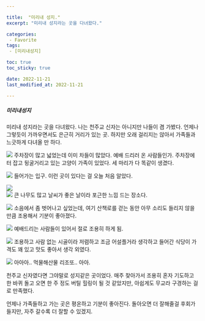 ```yaml
---

title:  "미리내 성지."
excerpt: "미리내 성지라는 곳을 다녀왔다."

categories:
 - Favorite
tags:
 - [미리내성지]

toc: true
toc_sticky: true

date: 2022-11-21
last_modified_at: 2022-11-21

---
```


##### 미리내성지

미리내 성지라는 곳을 다녀왔다.
나는 천주교 신자는 아니지만 나들이 겸 가봤다.
언제나 그렇듯이 가까우면서도 은근히 거리가 있는 곳.
하지만 오래 걸리지는 않아서 가족들과 느긋하게 다녀올 만 하다.
  
![](https://user-images.githubusercontent.com/18319629/203053501-885e8858-5e58-4e94-8d1e-581e122a95aa.JPG)
주차장이 많고 넓었는데 이미 차들이 많았다. 예배 드리러 온 사람들인가.
주차장에 터 잡고 뒹굴거리고 있는 고양이 가족이 있었다. 세 마리가 다 똑같이 생겼다.
  
![](https://user-images.githubusercontent.com/18319629/203053482-609f270e-6292-438b-bd05-487c5fa71c17.JPG)
들어가는 입구. 이런 곳이 있다는 걸 오늘 처음 알았다.
  
![](https://user-images.githubusercontent.com/18319629/203053461-89ac05ae-d465-4795-a365-f5f10951cb82.JPG)   
![](https://user-images.githubusercontent.com/18319629/203053422-1ec26f33-e149-4c73-85d9-ee64a3572b9e.JPG)
큰 나무도 많고 날씨가 좋은 날이라 포근한 느낌 드는 장소다.
  
![](https://user-images.githubusercontent.com/18319629/203053390-b2f5dbd8-ce6a-4917-9dfc-73e70e55d2de.JPG)
소음에서 좀 벗어나고 싶었는데, 여기 산책로를 걷는 동안 아무 소리도 들리지 않을 만큼 조용해서 기분이 좋아졌다.
  
![](https://user-images.githubusercontent.com/18319629/203053342-834e58c9-c576-4638-af9f-3c89ff7a9121.JPG)
예배드리는 사람들이 있어서 절로 조용히 하게 됨.
  
![](https://user-images.githubusercontent.com/18319629/203053552-bfae543b-3929-4ee9-9301-65d5eb7bf612.JPG)
조용하고 사람 없는 시골이라 저렴하고 조금 어설플거라 생각하고 들어간 식당이 가격도 꽤 있고 맛도 좋아서 생각 외였다.
  
![](https://user-images.githubusercontent.com/18319629/203053532-3527559b-6982-4f76-804a-6ecd5aac0f35.JPG)
아아아.. 먹물해산물 리조또.. 아아.
  
천주교 신자였다면 그야말로 성지같은 곳이었다. 매주 찾아가서 조용히 혼자 기도하고 한 바퀴 돌고 오면 한 주 정도 버틸 힐링이 될 것 같았지만, 아쉽게도 무교라 구경하는 걸로 만족했다.
  
언제나 가족들하고 가는 곳은 평온하고 기분이 좋아진다. 돌아오면 더 잘해줄걸 후회가 들지만, 자주 갈수록 더 잘할 수 있겠지.
